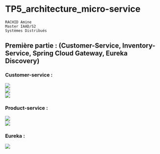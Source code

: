# TP5_architecture_micro-service

```
RACHID Amine
Master IAAD/S2
Systèmes Distribués
```

## Première partie : (Customer-Service, Inventory-Service, Spring Cloud Gateway, Eureka Discovery)

### Customer-service :

<div>
<img src="https://github.com/AmineRACHID/TP4_AmineRACHID_Micro-services/assets/127174852/8386ec60-4be5-43d7-8e78-cd7654a88b87">
</div>
<div>
<img src="https://github.com/AmineRACHID/TP4_AmineRACHID_Micro-services/assets/127174852/14f56d6a-13f4-451b-98ff-6e0696fa6fad">
</div>
<div>
<img src="https://github.com/AmineRACHID/TP4_AmineRACHID_Micro-services/assets/127174852/db13813d-8b85-4712-b640-3c868aad5804">
</div>

### Product-service :

<div>
<img src="https://github.com/AmineRACHID/TP4_AmineRACHID_Micro-services/assets/127174852/5775dc3c-219a-4766-a15e-53ec7d67af5f">
</div>
<div>
<img src="https://github.com/AmineRACHID/TP4_AmineRACHID_Micro-services/assets/127174852/b2f355e0-ec8b-4445-964b-e0f733a849ad">
</div>

### Eureka :

<div>
<img src="https://github.com/AmineRACHID/TP4_AmineRACHID_Micro-services/assets/127174852/7a6db7e6-84d6-4221-bfce-e78311599e59">
</div>
